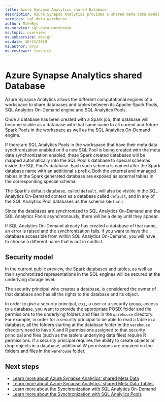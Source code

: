 ```yaml
---
title: Azure Synapse Analytics shared Database 
description: Azure Synapse Analytics provides a shared meta data model where creating a database in Spark will make it accessible from its SQL Analytics On-Demand and SQL Analytics Pool engines. 
services: sql-data-warehouse 
author: MikeRys
ms.service: sql-data-warehouse 
ms.topic: overview
ms.subservice: design
ms.date: 10/23/2019
ms.author: mrys 
ms.reviewer: jrasnick
---
```


# Azure Synapse Analytics shared Database

Azure Synapse Analytics allows the different computational engines of a workspace to share databases and tables between its Apache Spark Pools, SQL Analytics On-Demand engine and SQL Analytics Pools. 

Once a database has been created with a Spark job, that database will become visible as a database with that same name to all current and future Spark Pools in the workspace as well as the SQL Analytics On-Demand engine. 

If there are SQL Analytics Pools in the workspace that have their meta data synchronization enabled or if a new SQL Pool is being created with the meta data synchronization enabled, these Spark created databases will be mapped automatically into the SQL Pool's database to special schemas inside the SQL Pool's database. Each such schema is named after the Spark database name with an additional `$` prefix. Both the external and managed tables in the Spark generated database are exposed as external tables in the corresponding special schema. 

The Spark's default database, called `default`, will also be visible in the SQL Analytics On-Demand context as a database called `default`, and in any of the SQL Analytics Pool databases as the schema `$default`.

Since the databases are synchronized to SQL Analytics On-Demand and the SQL Analytics Pools asynchronously, there will be a delay until they appear.

If SQL Analytics On-Demand already has created a database of that name, an error is raised and the synchronization fails. If you want to have the database accessible from within SQL Analytics On-Demand, you will have to choose a different name that is not in conflict.

## Security model

In the current public preview, the Spark databases and tables, as well as their synchronized representations in the SQL engines will be secured at the underlying storage level. 

The security principal who creates a database, is considered the owner of that database and has all the rights to the database and its object.

In order to give a security principal, e.g., a user or a security group, access to a database, you want to provide the appropriate POSIX folder and file permissions to the underlying folders and files in the `warehouse` directory. For example, in order for a security principal to be able to read a table in a database, all the folders starting at the database folder in the `warehouse` directory need to have X and R permissions assigned to that security principal and files (such as the table's underlying data files) require R permissions. If a security principal requires the ability to create objects or drop objects in a database, additional W permissions are required on the folders and files in the `warehouse` folder.

<!-- ## Example: TBD -->

## Next steps
- [Learn more about Azure Synapse Analytics' shared Meta Data](azure-synapse-metadata-overview.md)
- [Learn more about Azure Synapse Analytics' shared Meta Data Tables](azure-synapse-metadata-table.md)
- [Learn more about the Synchronization with SQL Analytics On-Demand]()
- [Learn more about the Synchronization with SQL Analyiics Pools]()
